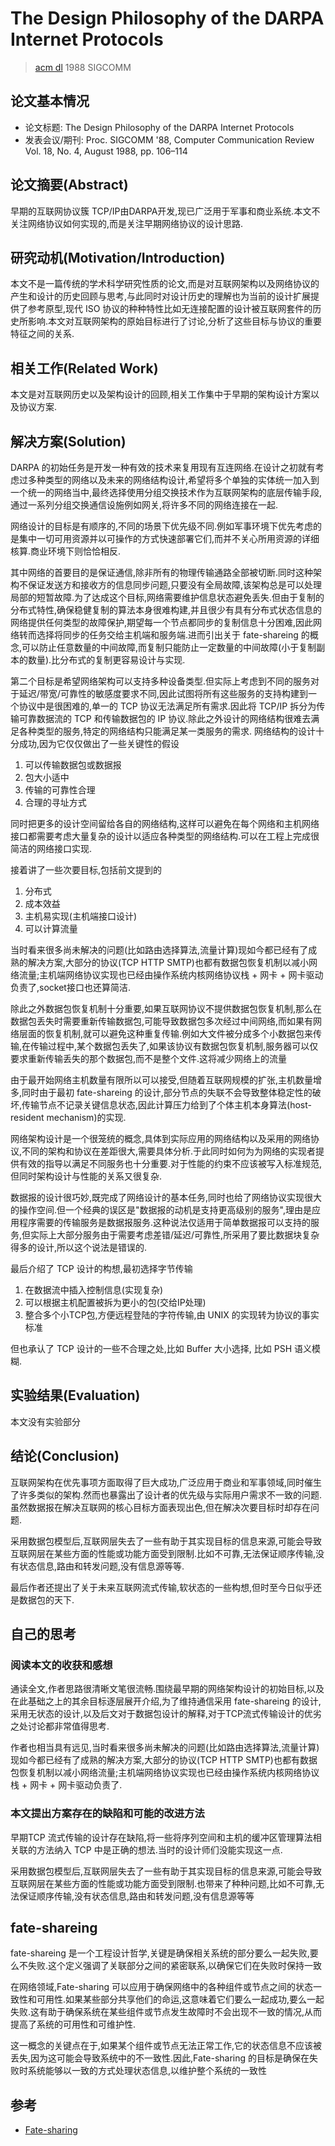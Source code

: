 
# The Design Philosophy of the DARPA Internet Protocols

> [acm dl](https://dl.acm.org/doi/abs/10.1145/52324.52336) 1988 SIGCOMM

## 论文基本情况
- 论文标题:    The Design Philosophy of the DARPA Internet Protocols
- 发表会议/期刊: Proc. SIGCOMM '88, Computer Communication Review Vol. 18, No. 4, August 1988, pp. 106–114

## 论文摘要(Abstract)
早期的互联网协议簇 TCP/IP由DARPA开发,现已广泛用于军事和商业系统.本文不关注网络协议如何实现的,而是关注早期网络协议的设计思路.
## 研究动机(Motivation/Introduction)
本文不是一篇传统的学术科学研究性质的论文,而是对互联网架构以及网络协议的产生和设计的历史回顾与思考,与此同时对设计历史的理解也为当前的设计扩展提供了参考原型,现代 ISO 协议的种种特性比如无连接配置的设计被互联网套件的历史所影响.本文对互联网架构的原始目标进行了讨论,分析了这些目标与协议的重要特征之间的关系.
## 相关工作(Related Work)
本文是对互联网历史以及架构设计的回顾,相关工作集中于早期的架构设计方案以及协议方案.
## 解决方案(Solution)
DARPA 的初始任务是开发一种有效的技术来复用现有互连网络.在设计之初就有考虑过多种类型的网络以及未来的网络结构设计,希望将多个单独的实体统一加入到一个统一的网络当中,最终选择使用分组交换技术作为互联网架构的底层传输手段,通过一系列分组交换通信设施例如网关,将许多不同的网络连接在一起.

网络设计的目标是有顺序的,不同的场景下优先级不同.例如军事环境下优先考虑的是集中一切可用资源并以可操作的方式快速部署它们,而并不关心所用资源的详细核算.商业环境下则恰恰相反.

其中网络的首要目的是保证通信,除非所有的物理传输通路全部被切断.同时这种架构不保证发送方和接收方的信息同步问题,只要没有全局故障,该架构总是可以处理局部的短暂故障.为了达成这个目标,网络需要维护信息状态避免丢失.但由于复制的分布式特性,确保稳健复制的算法本身很难构建,并且很少有具有分布式状态信息的网络提供任何类型的故障保护,期望每一个节点都同步的复制信息十分困难,因此网络转而选择将同步的任务交给主机端和服务端.进而引出关于  fate-shareing 的概念,可以防止任意数量的中间故障,而复制只能防止一定数量的中间故障(小于复制副本的数量).比分布式的复制更容易设计与实现.

第二个目标是希望网络架构可以支持多种设备类型.但实际上考虑到不同的服务对于延迟/带宽/可靠性的敏感度要求不同,因此试图将所有这些服务的支持构建到一个协议中是很困难的,单一的 TCP 协议无法满足所有需求.因此将 TCP/IP 拆分为传输可靠数据流的 TCP 和传输数据包的 IP 协议.除此之外设计的网络结构很难去满足各种类型的服务,特定的网络结构只能满足某一类服务的需求.
网络结构的设计十分成功,因为它仅仅做出了一些关键性的假设

1. 可以传输数据包或数据报
2. 包大小适中
3. 传输的可靠性合理
4. 合理的寻址方式

同时把更多的设计空间留给各自的网络结构,这样可以避免在每个网络和主机网络接口都需要考虑大量复杂的设计以适应各种类型的网络结构.可以在工程上完成很简洁的网络接口实现.

接着讲了一些次要目标,包括前文提到的

1. 分布式
2. 成本效益
3. 主机易实现(主机端接口设计)
4. 可以计算流量


当时看来很多尚未解决的问题(比如路由选择算法,流量计算)现如今都已经有了成熟的解决方案,大部分的协议(TCP HTTP SMTP)也都有数据包恢复机制以减小网络流量;主机端网络协议实现也已经由操作系统内核网络协议栈 + 网卡 + 网卡驱动负责了,socket接口也还算简洁.

除此之外数据包恢复机制十分重要,如果互联网协议不提供数据包恢复机制,那么在数据包丢失时需要重新传输数据包,可能导致数据包多次经过中间网络,而如果有网络层面的恢复机制,就可以避免这种重复传输.例如大文件被分成多个小数据包来传输,在传输过程中,某个数据包丢失了,如果该协议有数据包恢复机制,服务器可以仅要求重新传输丢失的那个数据包,而不是整个文件.这将减少网络上的流量

由于最开始网络主机数量有限所以可以接受,但随着互联网规模的扩张,主机数量增多,同时由于最初 fate-shareing 的设计,部分节点的失联不会导致整体稳定性的破坏,传输节点不记录关键信息状态,因此计算压力给到了个体主机本身算法(host-resident mechanism)的实现.

网络架构设计是一个很笼统的概念,具体到实际应用的网络结构以及采用的网络协议,不同的架构和协议在差距很大,需要具体分析.于此同时如何为为网络的实现者提供有效的指导以满足不同服务也十分重要.对于性能的约束不应该被写入标准规范,但同时架构设计与性能的关系又很复杂.

数据报的设计很巧妙,既完成了网络设计的基本任务,同时也给了网络协议实现很大的操作空间.但一个经典的误区是"数据报的动机是支持更高级别的服务",理由是应用程序需要的传输服务是数据报服务.这种说法仅适用于简单数据报可以支持的服务,但实际上大部分服务由于需要考虑差错/延迟/可靠性,所采用了要比数据块复杂得多的设计,所以这个说法是错误的.

最后介绍了 TCP 设计的构想,最初选择字节传输

1. 在数据流中插入控制信息(实现复杂)
2. 可以根据主机配置被拆为更小的包(交给IP处理)
3. 整合多个小TCP包,方便远程登陆的字符传输,由 UNIX 的实现转为协议的事实标准

但也承认了 TCP 设计的一些不合理之处,比如 Buffer 大小选择, 比如 PSH 语义模糊.
## 实验结果(Evaluation)
本文没有实验部分
## 结论(Conclusion)
互联网架构在优先事项方面取得了巨大成功,广泛应用于商业和军事领域,同时催生了许多类似的架构.然而也暴露出了设计者的优先级与实际用户需求不一致的问题.虽然数据报在解决互联网的核心目标方面表现出色,但在解决次要目标时却存在问题.

采用数据包模型后,互联网层失去了一些有助于其实现目标的信息来源,可能会导致互联网层在某些方面的性能或功能方面受到限制.比如不可靠,无法保证顺序传输,没有状态信息,路由和转发问题,没有信息源等等.

最后作者还提出了关于未来互联网流式传输,软状态的一些构想,但时至今日似乎还是数据包的天下.

## 自己的思考

### 阅读本文的收获和感想
通读全文,作者思路很清晰文笔很流畅.围绕最早期的网络架构设计的初始目标,以及在此基础之上的其余目标逐层展开介绍,为了维持通信采用 fate-shareing 的设计,采用无状态的设计,以及后文对于数据包设计的解释,对于TCP流式传输设计的优劣之处讨论都非常值得思考.

作者也相当具有远见,当时看来很多尚未解决的问题(比如路由选择算法,流量计算)现如今都已经有了成熟的解决方案,大部分的协议(TCP HTTP SMTP)也都有数据包恢复机制以减小网络流量;主机端网络协议实现也已经由操作系统内核网络协议栈 + 网卡 + 网卡驱动负责了.
### 本文提出方案存在的缺陷和可能的改进方法
早期TCP 流式传输的设计存在缺陷,将一些将序列空间和主机的缓冲区管理算法相关联的方法纳入 TCP 中是正确的想法.当时的设计师们没能实现这一点.

采用数据包模型后,互联网层失去了一些有助于其实现目标的信息来源,可能会导致互联网层在某些方面的性能或功能方面受到限制.也带来了种种问题,比如不可靠,无法保证顺序传输,没有状态信息,路由和转发问题,没有信息源等等


## fate-shareing

fate-shareing 是一个工程设计哲学,关键是确保相关系统的部分要么一起失败,要么不失败.这个定义强调了关联部分之间的紧密联系,以确保它们在失败时保持一致

在网络领域,Fate-sharing 可以应用于确保网络中的各种组件或节点之间的状态一致性和可用性.如果某些部分共享他们的命运,这意味着它们要么一起成功,要么一起失败.这有助于确保系统在某些组件或节点发生故障时不会出现不一致的情况,从而提高了系统的可用性和可维护性.

这一概念的关键点在于,如果某个组件或节点无法正常工作,它的状态信息不应该被丢失,因为这可能会导致系统中的不一致性.因此,Fate-sharing 的目标是确保在失败时系统能够以一致的方式处理状态信息,以维护整个系统的一致性

## 参考

- [Fate-sharing](https://en.wikipedia.org/wiki/Fate-sharing)